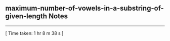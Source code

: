 <h2>maximum-number-of-vowels-in-a-substring-of-given-length Notes</h2><hr>[ Time taken: 1 hr 8 m 38 s ]